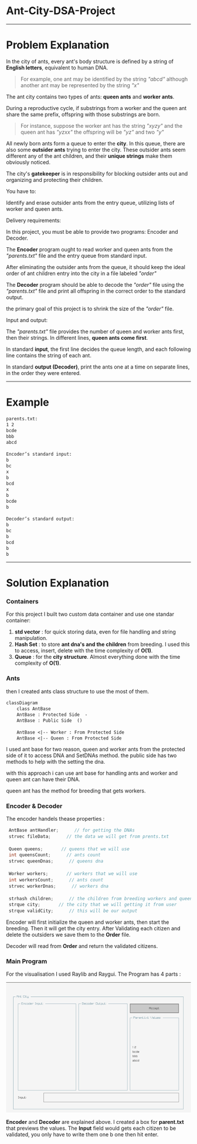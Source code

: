 # Ant-City-DSA-Project

---

# Problem Explanation

In the city of ants, every ant's body structure is defined by a string of **English letters**, equivalent to human DNA.

> For example, one ant may be identified by the string *"abcd"* although another ant may be represented by the string *"x"*

The ant city contains two types of ants: **queen ants** and **worker ants**.

During a reproductive cycle, if substrings from a worker and the queen ant share the same prefix, offspring with those substrings are born.

> For instance, suppose the worker ant has the string *"xyzy"* and the queen ant has *"yzxx"* the offspring will be *"yz"* and two *"y"*

All newly born ants form a queue to enter the **city**. In this queue, there are also some **outsider ants** trying to enter the city. These outsider ants seem different any of the ant children, and their **unique strings** make them obviously noticed.

The city's **gatekeeper** is in responsibility for blocking outsider ants out and organizing and protecting their children.

You have to:

Identify and erase outsider ants from the entry queue, utilizing lists of worker and queen ants.

Delivery requirements:

In this project, you must be able to provide two programs: Encoder and Decoder.

The **Encoder** program ought to read worker and queen ants from the *"parents.txt"* file and the entry queue from standard input.

After eliminating the outsider ants from the queue, it should keep the ideal order of ant children entry into the city in a file labeled *"order"*

The **Decoder** program should be able to decode the *"order"* file using the *"parents.txt"* file and print all offspring in the correct order to the standard output.

the primary goal of this project is to shrink the size of the *"order"* file.

Input and output:

The *"parents.txt"* file provides the number of queen and worker ants first, then their strings. In different lines, **queen ants come first**.

In standard **input**, the first line decides the queue length, and each following line contains the string of each ant.

In standard **output (Decoder)**, print the ants one at a time on separate lines, in the order they were entered.

---

# Example

```
parents.txt:
1 2
bcde
bbb
abcd

Encoder’s standard input:
b
bc
x
b
bcd
x
b
bcde
b

Decoder’s standard output:
b
bc
b
bcd
b
b 
```

---

# Solution Explanation

### Containers

For this project I built two custom data container and use one standar container:

 1. **std vector** : for quick storing data, even for file handling and string manipulation.
 2. **Hash Set** : to store **ant dna's and the children** from breeding. I used this to access, insert, delete with the time complexity of **O(1)**.
 3. **Queue** : for the **city structure**. Almost everything done with the time complexity of **O(1)**.

### Ants

then I created ants class structure to use the most of them.

```mermaid
classDiagram
    class AntBase
    AntBase : Protected Side  -
    AntBase : Public Side  ()

    AntBase <|-- Worker : From Protected Side
    AntBase <|-- Queen : From Protected Side
```

I used ant base for two reason, queen and worker ants from the protected side of it to access DNA and SetDNAs method. the public side has two methods to help with the setting the dna.

with this approach i can use ant base for handling ants and worker and queen ant can have their DNA.

queen ant has the method for breeding that gets workers.

### Encoder & Decoder

The encoder handels thease properties :

```C++
 AntBase antHandler;      // for getting the DNAs
 strvec fileData;      // the data we will get from prents.txt

 Queen queens;       // queens that we will use
 int queensCount;      // ants count
 strvec queenDnas;      // queens dna

 Worker workers;       // workers that we will use
 int workersCount;      // ants count
 strvec workerDnas;      // workers dna

 strhash children;      // the children from breeding workers and queens
 strque city;       // the city that we will getting it from user
 strque validCity;      // this will be our output
```

Encoder will first initialize the queen and worker ants, then start the breeding. Then it will get the city entry. After Validating each citizen and delete the outsiders we save them to the **Order** file.

Decoder will read from **Order** and return the validated citizens.

### Main Program

For the visualisation I used Raylib and Raygui. The Program has 4 parts :

![Program](program.png)

**Encoder** and **Decoder** are explained above. I created a box for **parent.txt** that previews the values. The **Input** field would gets each citizen to be validated, you only have to write them one b one then hit enter.
